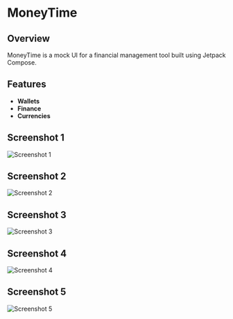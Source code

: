 # MoneyTime

## Overview

MoneyTime is a mock UI for a financial management tool built using Jetpack Compose.

## Features

- **Wallets**
- **Finance**
- **Currencies**


## Screenshot 1
![Screenshot 1](screenshots/Screenshot_20240529_074204_MoneyTime.jpg)

## Screenshot 2
![Screenshot 2](screenshots/Screenshot_20240529_074213_MoneyTime.jpg)

## Screenshot 3
![Screenshot 3](screenshots/Screenshot_20240529_074217_MoneyTime.jpg)

## Screenshot 4
![Screenshot 4](screenshots/Screenshot_20240529_074221_MoneyTime.jpg)

## Screenshot 5
![Screenshot 5](screenshots/Screenshot_20240529_074227_MoneyTime.jpg)

